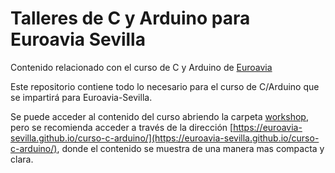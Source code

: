 # Talleres de C y Arduino para Euroavia Sevilla

Contenido relacionado con el curso de C y Arduino de [Euroavia](http://www.euroaviasevilla.es/)

Este repositorio contiene todo lo necesario para el curso de C/Arduino que se impartirá para Euroavia-Sevilla.

Se puede acceder al contenido del curso abriendo la carpeta [workshop](workshop/README.md), pero se recomienda acceder a través de la dirección [https://euroavia-sevilla.github.io/curso-c-arduino/](https://euroavia-sevilla.github.io/curso-c-arduino/), donde el contenido se muestra de una manera mas compacta y clara.
